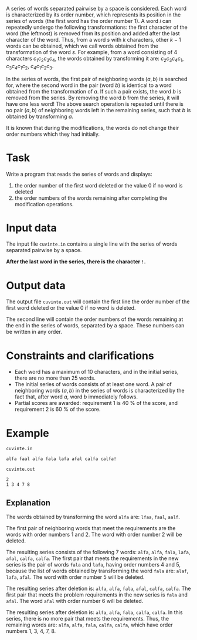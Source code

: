 
A series of words separated pairwise by a space is considered. Each word is characterized by its order number, which represents its position in the series of words (the first word has the order number $1$). A word $i$ can repeatedly undergo the following transformations: the first character of the word (the leftmost) is removed from its position and added after the last character of the word. Thus, from a word $s$ with $k$ characters, other $k-1$ words can be obtained, which we call words obtained from the transformation of the word $s$. For example, from a word consisting of $4$ characters $c_1 c_2 c_3 c_4$, the words obtained by transforming it are: $c_2 c_3 c_4 c_1$, $c_3 c_4 c_1 c_2$, $c_4 c_1 c_2 c_3$.

In the series of words, the first pair of neighboring words $(a,b)$ is searched for, where the second word in the pair (word $b$) is identical to a word obtained from the transformation of $a$. If such a pair exists, the word $b$ is removed from the series. By removing the word $b$ from the series, it will have one less word! The above search operation is repeated until there is no pair $(a,b)$ of neighboring words left in the remaining series, such that $b$ is obtained by transforming $a$.

It is known that during the modifications, the words do not change their order numbers which they had initially.

# Task

Write a program that reads the series of words and displays:

1. the order number of the first word deleted or the value $0$ if no word is deleted
2. the order numbers of the words remaining after completing the modification operations.

# Input data

The input file `cuvinte.in` contains a single line with the series of words separated pairwise by a space.

**After the last word in the series, there is the character `!`.**

# Output data

The output file `cuvinte.out` will contain the first line the order number of the first word deleted or the value $0$ if no word is deleted.

The second line will contain the order numbers of the words remaining at the end in the series of words, separated by a space. These numbers can be written in any order.

# Constraints and clarifications

* Each word has a maximum of $10$ characters, and in the initial series, there are no more than $25$ words.
* The initial series of words consists of at least one word. A pair of neighboring words $(a,b)$ in the series of words is characterized by the fact that, after word $a$, word $b$ immediately follows.
* Partial scores are awarded: requirement 1 is $40\ \%$ of the score, and requirement 2 is $60\ \%$ of the score.

# Example

`cuvinte.in`
```
alfa faal alfa fala lafa afal calfa calfa!
```

`cuvinte.out`
```
2
1 3 4 7 8
```

## Explanation

The words obtained by transforming the word `alfa` are: `lfaa`, `faal`, `aalf`.

The first pair of neighboring words that meet the requirements are the words with order numbers $1$ and $2$. The word with order number $2$ will be deleted.

The resulting series consists of the following $7$ words: `alfa`, `alfa`, `fala`, `lafa`, `afal`, `calfa`, `calfa`. The first pair that meets the requirements in the new series is the pair of words `fala` and `lafa`, having order numbers $4$ and $5$, because the list of words obtained by transforming the word `fala` are: `alaf`, `lafa`, `afal`. The word with order number $5$ will be deleted.

The resulting series after deletion is: `alfa`, `alfa`, `fala`, `afal`, `calfa`, `calfa`. The first pair that meets the problem requirements in the new series is `fala` and `afal`. The word `afal` with order number $6$ will be deleted.

The resulting series after deletion is: `alfa`, `alfa`, `fala`, `calfa`, `calfa`. In this series, there is no more pair that meets the requirements. Thus, the remaining words are: `alfa`, `alfa`, `fala`, `calfa`, `calfa`, which have order numbers $1$, $3$, $4$, $7$, $8$.
